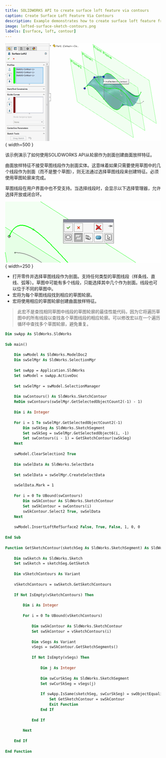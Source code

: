 ```yaml
---
title: SOLIDWORKS API to create surface loft feature via contours
caption: Create Surface Loft Feature Via Contours
description: Example demonstrates how to create surface loft feature from the contours as the profiles using SOLIDWORKS API
image: lofted-surface-sketch-contours.png
labels: [surface, loft, contour]
---
```


![使用轮廓作为剖面创建的曲面放样特征](lofted-surface-sketch-contours.png){ width=500 }

该示例演示了如何使用SOLIDWORKS API从轮廓作为剖面创建曲面放样特征。

曲面放样特征不接受草图线段作为剖面实体。这意味着如果只需要使用草图中的几个线段作为剖面（而不是整个草图），则无法通过选择草图线段来创建特征。必须使用草图轮廓来完成。

草图线段在用户界面中也不受支持。当选择线段时，会显示以下选择管理器，允许选择开放或闭合环。

![选择剖面时的选择管理器](selection-manager.png){ width=250 }

* 打开零件并选择草图线段作为剖面。支持任何类型的草图线段（样条线、直线、弧等）。草图中可能有多个线段，只能选择其中几个作为剖面。线段也可以位于不同的草图中。
* 宏将为每个草图线段找到相应的草图轮廓。
* 宏将使用相应的草图轮廓创建曲面放样特征。

> 此宏不是查找相同草图中线段的草图轮廓的最佳性能代码，因为它将遍历草图中的所有线段以查找各个草图线段的相应轮廓。可以修改宏以在一个遍历循环中查找多个草图轮廓，避免重复。

~~~ vb
Dim swApp As SldWorks.SldWorks

Sub main()

    Dim swModel As SldWorks.ModelDoc2
    Dim swSelMgr As SldWorks.SelectionMgr
    
    Set swApp = Application.SldWorks
    Set swModel = swApp.ActiveDoc

    Set swSelMgr = swModel.SelectionManager
    
    Dim swContours() As SldWorks.SketchContour
    ReDim swContours(swSelMgr.GetSelectedObjectCount2(-1) - 1)
    
    Dim i As Integer
    
    For i = 1 To swSelMgr.GetSelectedObjectCount2(-1)
        Dim swSkSeg As SldWorks.SketchSegment
        Set swSkSeg = swSelMgr.GetSelectedObject6(i, -1)
        Set swContours(i - 1) = GetSketchContour(swSkSeg)
    Next
    
    swModel.ClearSelection2 True
    
    Dim swSelData As SldWorks.SelectData
        
    Set swSelData = swSelMgr.CreateSelectData
    
    swSelData.Mark = 1
        
    For i = 0 To UBound(swContours)
        Dim swSkContour As SldWorks.SketchContour
        Set swSkContour = swContours(i)
        swSkContour.Select2 True, swSelData
    Next
    
    swModel.InsertLoftRefSurface2 False, True, False, 1, 0, 0

End Sub

Function GetSketchContour(sketchSeg As SldWorks.SketchSegment) As SldWorks.SketchContour
    
    Dim swSketch As SldWorks.Sketch
    Set swSketch = sketchSeg.GetSketch
    
    Dim vSketchContours As Variant
    
    vSketchContours = swSketch.GetSketchContours
    
    If Not IsEmpty(vSketchContours) Then
        
        Dim i As Integer
        
        For i = 0 To UBound(vSketchContours)
            
            Dim swSkContour As SldWorks.SketchContour
            Set swSkContour = vSketchContours(i)
            
            Dim vSegs As Variant
            vSegs = swSkContour.GetSketchSegments()
            
            If Not IsEmpty(vSegs) Then
                
                Dim j As Integer
                
                Dim swCurSkSeg As SldWorks.SketchSegment
                Set swCurSkSeg = vSegs(j)
                
                If swApp.IsSame(sketchSeg, swCurSkSeg) = swObjectEquality.swObjectSame Then
                    Set GetSketchContour = swSkContour
                    Exit Function
                End If
                
            End If
            
        Next
        
    End If
    
End Function
~~~

